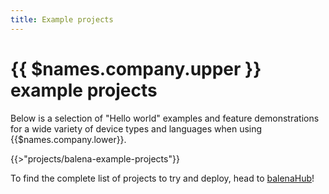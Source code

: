 ```yaml
---
title: Example projects
---
```


# {{ $names.company.upper }} example projects

Below is a selection of "Hello world" examples and feature demonstrations for a wide variety of device types and languages when using {{$names.company.lower}}.

{{>"projects/balena-example-projects"}}

To find the complete list of projects to try and deploy, head to [balenaHub](https://hub.balena.io/)! 
